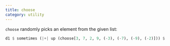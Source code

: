 ```yaml
---
title: choose
category: utility
---
```


`choose` randomly picks an element from the given list:

~~~~haskell
d1 $ sometimes (|+| up (choose[3, 7, 2, 9, (-3), (-7), (-9), (-2)])) $ n "~ 0 ~ 0" # s "sid"
~~~~
